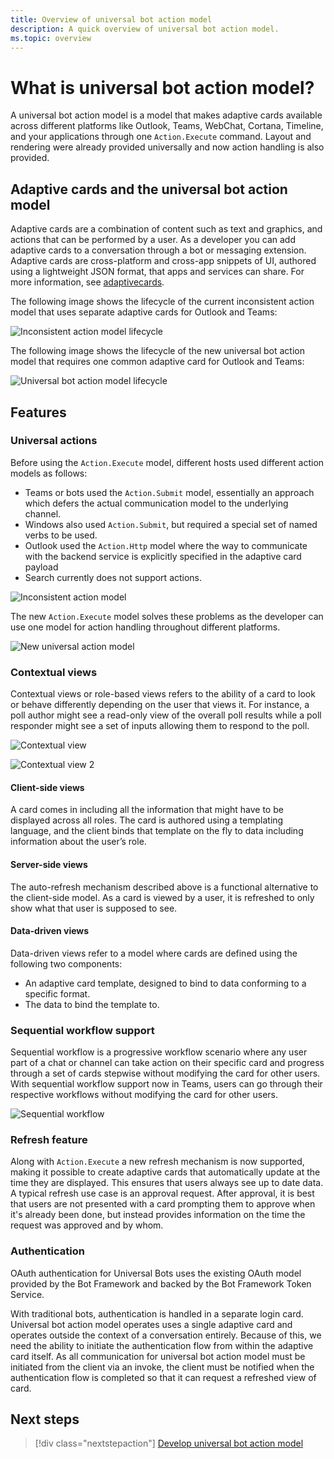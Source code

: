 ```yaml
---
title: Overview of universal bot action model
description: A quick overview of universal bot action model.
ms.topic: overview
---
```


# What is universal bot action model?

A universal bot action model is a model that makes adaptive cards available across different platforms like Outlook, Teams, WebChat, Cortana, Timeline, and your applications through one `Action.Execute` command. Layout and rendering were already provided universally and now action handling is also provided.

## Adaptive cards and the universal bot action model

Adaptive cards are a combination of content such as text and graphics, and actions that can be performed by a user. As a developer you can add adaptive cards to a conversation through a bot or messaging extension. Adaptive cards are cross-platform and cross-app snippets of UI, authored using a lightweight JSON format, that apps and services can share. For more information, see [adaptivecards](http://adaptivecards.io/).

The following image shows the lifecycle of the current inconsistent action model that uses separate adaptive cards for Outlook and Teams:

![Inconsistent action model lifecycle](~/assets/images/bots/inconsistent-action-model-lifecycle.png)

The following image shows the lifecycle of the new universal bot action model that requires one common adaptive card for Outlook and Teams:

![Universal bot action model lifecycle](~/assets/images/bots/universal-action-model-lifecycle.png)

## Features

### Universal actions

Before using the `Action.Execute` model, different hosts used different action models as follows:

* Teams or bots used the `Action.Submit` model, essentially an approach which defers the actual communication model to the underlying channel.
* Windows also used `Action.Submit`, but required a special set of named verbs to be used.
* Outlook used the `Action.Http` model where the way to communicate with the backend service is explicitly specified in the adaptive card payload
* Search currently does not support actions.

![Inconsistent action model](~/assets/images/bots/inconsistent-action-model.png)

The new `Action.Execute` model solves these problems as the developer can use one model for action handling throughout different platforms.

![New universal action model](~/assets/images/bots/new-universal-action-model.png)

### Contextual views

Contextual views or role-based views refers to the ability of a card to look or behave differently depending on the user that views it. For instance, a poll author might see a read-only view of the overall poll results while a poll responder might see a set of inputs allowing them to respond to the poll.

![Contextual view](~/assets/images/bots/contextual-views.png)

![Contextual view 2](~/assets/images/bots/contextual-views2.png)

#### Client-side views

A card comes in including all the information that might have to be displayed across all roles. The card is authored using a templating language, and the client binds that template on the fly to data including information about the user’s role.

#### Server-side views

The auto-refresh mechanism described above is a functional alternative to the client-side model. As a card is viewed by a user, it is refreshed to only show what that user is supposed to see.

#### Data-driven views

Data-driven views refer to a model where cards are defined using the following two components:

* An adaptive card template, designed to bind to data conforming to a specific format.
* The data to bind the template to.

### Sequential workflow support

Sequential workflow is a progressive workflow scenario where any user part of a chat or channel can take action on their specific card and progress through a set of cards stepwise without modifying the card for other users. With sequential workflow support now in Teams, users can go through their respective workflows without modifying the card for other users.

![Sequential workflow](~/assets/images/bots/sequentialworkflow.png)

### Refresh feature

Along with `Action.Execute` a new refresh mechanism is now supported, making it possible to create adaptive cards that automatically update at the time they are displayed. This ensures that users always see up to date data. A typical refresh use case is an approval request. After approval, it is best that users are not presented with a card prompting them to approve when it's already been done, but instead provides information on the time the request was approved and by whom.

### Authentication

OAuth authentication for Universal Bots uses the existing OAuth model provided by the Bot Framework and backed by the Bot Framework Token Service.

With traditional bots, authentication is handled in a separate login card. Universal bot action model operates uses a single adaptive card and operates outside the context of a conversation entirely. Because of this, we need the ability to initiate the authentication flow from within the adaptive card itself. As all communication for universal bot action model must be initiated from the client via an invoke, the client must be notified when the authentication flow is completed so that it can request a refreshed view of card.

## Next steps

> [!div class="nextstepaction"]
> [Develop universal bot action model](Develop-universal-bot-action-model.md)